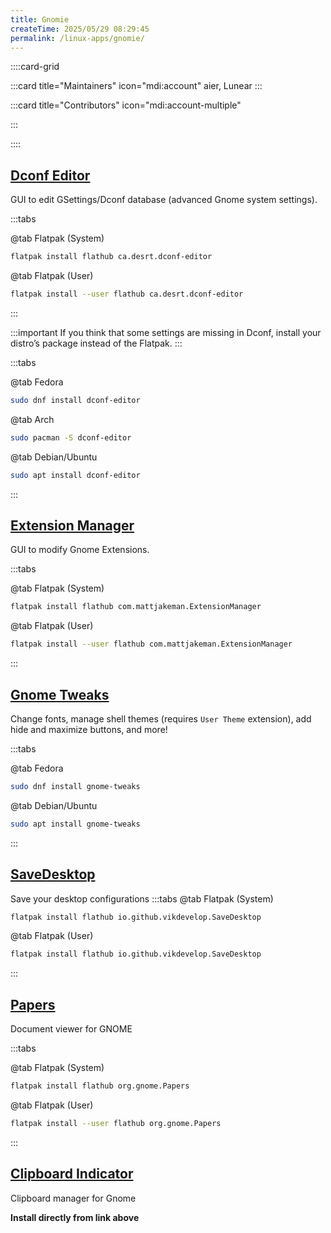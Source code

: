 ```yaml
---
title: Gnomie
createTime: 2025/05/29 08:29:45
permalink: /linux-apps/gnomie/
---
```


::::card-grid

:::card title="Maintainers" icon="mdi:account"
aier, Lunear
:::

:::card title="Contributors" icon="mdi:account-multiple"

<!-- add name here -->

:::

::::

## [Dconf Editor](https://flathub.org/apps/ca.desrt.dconf-editor)

GUI to edit GSettings/Dconf database (advanced Gnome system settings).

:::tabs

@tab Flatpak (System)

```bash
flatpak install flathub ca.desrt.dconf-editor
```

@tab Flatpak (User)

```bash
flatpak install --user flathub ca.desrt.dconf-editor
```

:::

:::important
If you think that some settings are missing in Dconf, install your distro’s package instead of the Flatpak.
:::

:::tabs

@tab Fedora

```bash
sudo dnf install dconf-editor
```

@tab Arch

```bash
sudo pacman -S dconf-editor
```

@tab Debian/Ubuntu

```bash
sudo apt install dconf-editor
```

:::

## [Extension Manager](https://flathub.org/apps/com.mattjakeman.ExtensionManager)

GUI to modify Gnome Extensions.

:::tabs

@tab Flatpak (System)

```bash
flatpak install flathub com.mattjakeman.ExtensionManager
```

@tab Flatpak (User)

```bash
flatpak install --user flathub com.mattjakeman.ExtensionManager
```

:::

## [Gnome Tweaks](https://github.com/GNOME/gnome-tweaks)

Change fonts, manage shell themes (requires `User Theme` extension), add hide and maximize buttons, and more!

:::tabs

@tab Fedora

```bash
sudo dnf install gnome-tweaks
```

@tab Debian/Ubuntu

```bash
sudo apt install gnome-tweaks
```

:::

## [SaveDesktop](https://flathub.org/apps/io.github.vikdevelop.SaveDesktop)

Save your desktop configurations
:::tabs
@tab Flatpak (System)

```bash
flatpak install flathub io.github.vikdevelop.SaveDesktop
```

@tab Flatpak (User)

```bash
flatpak install flathub io.github.vikdevelop.SaveDesktop
```

:::

<!-- ## [Pano - Clipboard Manager](https://extensions.gnome.org/extension/5278/pano/)
Gnome Extension, that provides a unique clipboard display.

:::tabs

@tab

```bash

``` -->

## [Papers](https://apps.gnome.org/Papers/)

Document viewer for GNOME

:::tabs

@tab Flatpak (System)

```bash
flatpak install flathub org.gnome.Papers
```

@tab Flatpak (User)

```bash
flatpak install --user flathub org.gnome.Papers
```

:::

## [Clipboard Indicator](https://extensions.gnome.org/extension/779/clipboard-indicator/)

Clipboard manager for Gnome

**Install directly from link above**
